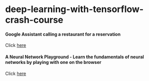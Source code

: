 # deep-learning-with-tensorflow-crash-course

#### Google Assistant calling a restaurant for a reservation
Click [here](https://youtu.be/-RHG5DFAjp8)

#### A Neural Network Playground - Learn the fundamentals of neural networks by playing with one on the browser
Click [here](https://playground.tensorflow.org)